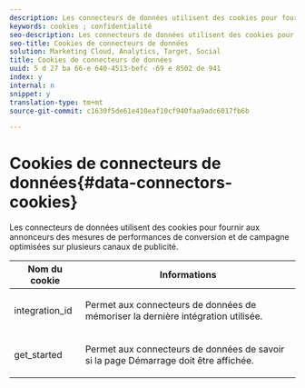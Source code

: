```yaml
---
description: Les connecteurs de données utilisent des cookies pour fournir aux annonceurs des mesures de performances de conversion et de campagne optimisées sur plusieurs canaux de publicité.
keywords: cookies ; confidentialité
seo-description: Les connecteurs de données utilisent des cookies pour fournir aux annonceurs des mesures de performances de conversion et de campagne optimisées sur plusieurs canaux de publicité.
seo-title: Cookies de connecteurs de données
solution: Marketing Cloud, Analytics, Target, Social
title: Cookies de connecteurs de données
uuid: 5 d 27 ba 66-e 640-4513-befc -69 e 8502 de 941
index: y
internal: n
snippet: y
translation-type: tm+mt
source-git-commit: c1630f5de61e410eaf10cf940faa9adc6017fb6b

---
```



# Cookies de connecteurs de données{#data-connectors-cookies}

Les connecteurs de données utilisent des cookies pour fournir aux annonceurs des mesures de performances de conversion et de campagne optimisées sur plusieurs canaux de publicité.

<table id="table_54B402C6E19C4A70B1E27BC9DFF776EB"> 
 <thead> 
  <tr> 
   <th colname="col1" class="entry"> Nom du cookie </th> 
   <th colname="col2" class="entry"> Informations </th> 
  </tr> 
 </thead>
 <tbody> 
  <tr> 
   <td colname="col1"> <p>integration_id </p> </td> 
   <td colname="col2"> <p>Permet aux connecteurs de données de mémoriser la dernière intégration utilisée. </p> </td> 
  </tr> 
  <tr> 
   <td colname="col1"> <p>get_started </p> </td> 
   <td colname="col2"> <p>Permet aux connecteurs de données de savoir si la page <span class="wintitle">Démarrage</span> doit être affichée. </p> </td> 
  </tr> 
 </tbody> 
</table>

